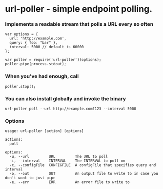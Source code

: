 # url-poller - simple endpoint polling.

### Implements a readable stream that polls a URL every so often

    var options = {
      url: 'http://example.com',
      query: { foo: "bar" },
      interval: 5000 // default is 60000
    };

    var poller = require('url-poller')(options);
    poller.pipe(process.stdout);

### When you've had enough, call

    poller.stop();

### You can also install globally and invoke the binary

    url-poller poll --url http://example.com?123 --interval 5000

### Options

    usage: url-poller [action] [options]

    actions:
      poll

    options:
      -u, --url         URL         The URL to poll
      -i, --interval    INTERVAL    The INTERVAL to poll on
      -c, --configFile  CONFIGFILE  A configFile that specifies query and interval
      -o, --out         OUT         An output file to write to in case you don't want to just pipe
      -e, --err         ERR         An error file to write to
